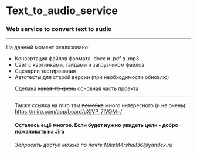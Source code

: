 # Text_to_audio_service
### Web service to convert text to audio
___

На данный момент реализовано:
<ul>
<li>Конвертация файлов формата .docx и .pdf в .mp3</li>
<li>Сайт с картинками, гайдами и загрузчиком файлоа</li>
<li>Сценарии тестирования</li>
<li>Автотесты для старой версии (при необходимости обновлю)</li>
<p>Сделана <s>какая-то хрень</s> основная часть проекта</p>

___
Также ссылка на miro там ~~помойка~~ много интересного (и не очень): https://miro.com/app/board/uXjVP_7lVOM=/
<h4>Осталось ещё многое. Если будет нужно увидеть цели - добро пожаловать на Jira</h4>
<h6> Запросить доступ можно по почте MikeM4rshall36@yandex.ru </h6>
